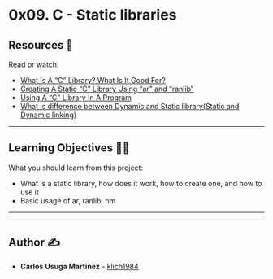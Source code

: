 # 0x09. C - Static libraries

## Resources :eyes:
Read or watch:
* [What Is A “C” Library? What Is It Good For?](https://intranet.hbtn.io/rltoken/4Dki8HiSS6QBDwsznMbXFA)
* [Creating A Static “C” Library Using “ar” and “ranlib”](https://intranet.hbtn.io/rltoken/4Dki8HiSS6QBDwsznMbXFA)
* [Using A “C” Library In A Program](https://intranet.hbtn.io/rltoken/4Dki8HiSS6QBDwsznMbXFA)
* [What is difference between Dynamic and Static library(Static and Dynamic linking)](https://intranet.hbtn.io/rltoken/wC9HCOvJwa_Co1nZuL4QMA)

---
## Learning Objectives :technologist:
What you should learn from this project:

* What is a static library, how does it work, how to create one, and how to use it
* Basic usage of ar, ranlib, nm

---
---

## Author :writing_hand:
* **Carlos Usuga Martinez** - [klich1984](https://github.com/klich1984)